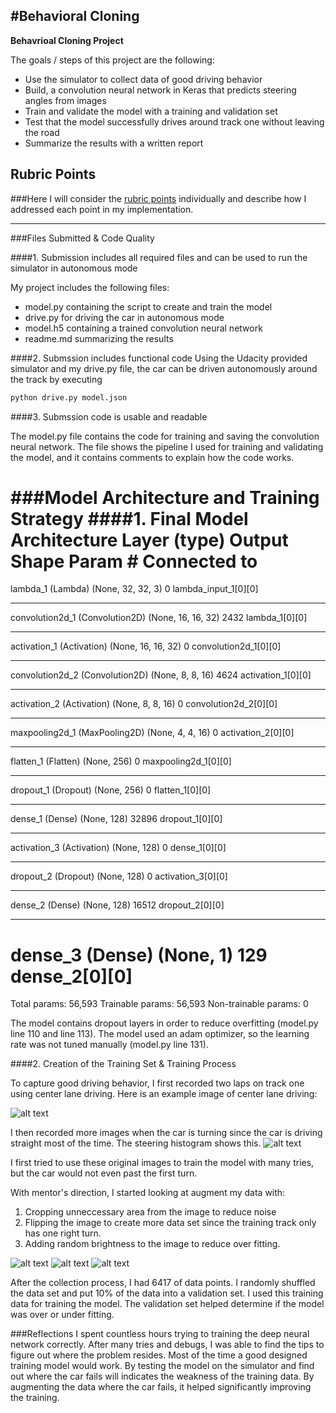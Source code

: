#**Behavioral Cloning** 
---
**Behavrioal Cloning Project**

The goals / steps of this project are the following:
* Use the simulator to collect data of good driving behavior
* Build, a convolution neural network in Keras that predicts steering angles from images
* Train and validate the model with a training and validation set
* Test that the model successfully drives around track one without leaving the road
* Summarize the results with a written report


[//]: # (Image References)

[image1]: ./examples/center_image.png "Center Image"
[image2]: ./examples/training_steering_hist.png "Training data set steering angles histogram"
[image3]: ./examples/crop_resize.png "Cropped unneccessary area and resized to 64x64"
[image4]: ./examples/Flip.png "Flipped image"
[image5]: ./examples/random_brightness.png "Random brightness applied"


## Rubric Points
###Here I will consider the [rubric points](https://review.udacity.com/#!/rubrics/432/view) individually and describe how I addressed each point in my implementation.  

---
###Files Submitted & Code Quality

####1. Submission includes all required files and can be used to run the simulator in autonomous mode

My project includes the following files:
* model.py containing the script to create and train the model
* drive.py for driving the car in autonomous mode
* model.h5 containing a trained convolution neural network 
* readme.md summarizing the results

####2. Submssion includes functional code
Using the Udacity provided simulator and my drive.py file, the car can be driven autonomously around the track by executing 
```sh
python drive.py model.json
```

####3. Submssion code is usable and readable

The model.py file contains the code for training and saving the convolution neural network. The file shows the pipeline I used for training and validating the model, and it contains comments to explain how the code works.

###Model Architecture and Training Strategy
####1. Final Model Architecture
Layer (type)                     Output Shape          Param #     Connected to                     
====================================================================================================
lambda_1 (Lambda)                (None, 32, 32, 3)     0           lambda_input_1[0][0]             
____________________________________________________________________________________________________
convolution2d_1 (Convolution2D)  (None, 16, 16, 32)    2432        lambda_1[0][0]                   
____________________________________________________________________________________________________
activation_1 (Activation)        (None, 16, 16, 32)    0           convolution2d_1[0][0]            
____________________________________________________________________________________________________
convolution2d_2 (Convolution2D)  (None, 8, 8, 16)      4624        activation_1[0][0]               
____________________________________________________________________________________________________
activation_2 (Activation)        (None, 8, 8, 16)      0           convolution2d_2[0][0]            
____________________________________________________________________________________________________
maxpooling2d_1 (MaxPooling2D)    (None, 4, 4, 16)      0           activation_2[0][0]               
____________________________________________________________________________________________________
flatten_1 (Flatten)              (None, 256)           0           maxpooling2d_1[0][0]             
____________________________________________________________________________________________________
dropout_1 (Dropout)              (None, 256)           0           flatten_1[0][0]                  
____________________________________________________________________________________________________
dense_1 (Dense)                  (None, 128)           32896       dropout_1[0][0]                  
____________________________________________________________________________________________________
activation_3 (Activation)        (None, 128)           0           dense_1[0][0]                    
____________________________________________________________________________________________________
dropout_2 (Dropout)              (None, 128)           0           activation_3[0][0]               
____________________________________________________________________________________________________
dense_2 (Dense)                  (None, 128)           16512       dropout_2[0][0]                  
____________________________________________________________________________________________________
dense_3 (Dense)                  (None, 1)             129         dense_2[0][0]                    
====================================================================================================
Total params: 56,593
Trainable params: 56,593
Non-trainable params: 0

The model contains dropout layers in order to reduce overfitting (model.py line 110 and line 113). 
The model used an adam optimizer, so the learning rate was not tuned manually (model.py line 131).

####2. Creation of the Training Set & Training Process

To capture good driving behavior, I first recorded two laps on track one using center lane driving. Here is an example image of center lane driving:

![alt text][image1]

I then recorded more images when the car is turning since the car is driving straight most of the time. The steering histogram shows this.
![alt text][image2]

I first tried to use these original images to train the model with many tries, but the car would not even past the first turn. 

With mentor's direction, I started looking at augment my data with:
1. Cropping unneccessary area from the image to reduce noise
2. Flipping the image to create more data set since the training track only has one right turn.
3. Adding random brightness to the image to reduce over fitting.

![alt text][image3]
![alt text][image4]
![alt text][image5]

After the collection process, I had 6417 of data points. 
I randomly shuffled the data set and put 10% of the data into a validation set. 
I used this training data for training the model. The validation set helped determine if the model was over or under fitting. 


###Reflections
I spent countless hours trying to training the deep neural network correctly. After many tries and debugs, I was able to find the tips to figure out where the problem resides.
Most of the time a good designed training model would work. By testing the model on the simulator and find out where the car fails will indicates the weakness of the training data.
By augmenting the data where the car fails, it helped significantly improving the training.

